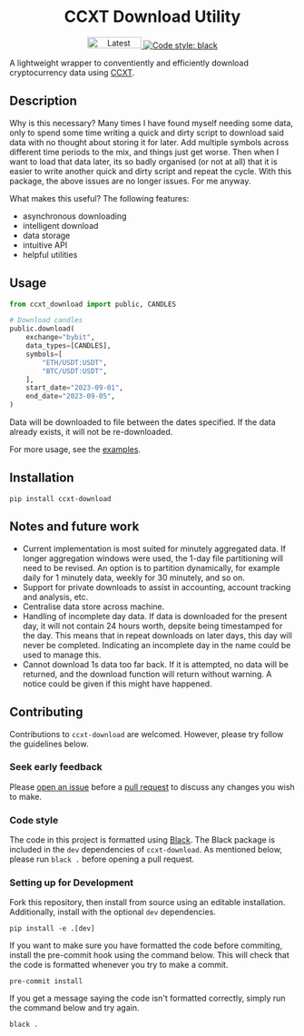 
<h1 align="center">CCXT Download Utility</h1>

<p align="center">
  <a href="https://pypi.org/project/ccxt-download">
    <img src="https://img.shields.io/pypi/v/ccxt-download.svg?color=blue&style=plastic" alt="Latest version" width=95 height=20>
  </a>
  
  <a href="https://github.com/psf/black">
    <img alt="Code style: black" src="https://img.shields.io/badge/code%20style-black-000000.svg">
  </a>
  
</p>


A lightweight wrapper to conventiently and efficiently download 
cryptocurrency data using [CCXT](https://github.com/ccxt/ccxt).

## Description

Why is this necessary? Many times I have found myself needing some data,
only to spend some time writing a quick and dirty script to download said 
data with no thought about storing it for later. Add multiple symbols across
different time periods to the mix, and things just get worse. Then when I 
want to load that data later, its so badly organised (or not at all) that it
is easier to write another quick and dirty script and repeat the cycle. With 
this package, the above issues are no longer issues. For me anyway.

What makes this useful? The following features:
- asynchronous downloading
- intelligent download
- data storage
- intuitive API
- helpful utilities


## Usage

```python
from ccxt_download import public, CANDLES

# Download candles
public.download(
    exchange="bybit",
    data_types=[CANDLES],
    symbols=[
        "ETH/USDT:USDT",
        "BTC/USDT:USDT",
    ],
    start_date="2023-09-01",
    end_date="2023-09-05",
)
```

Data will be downloaded to file between the dates specified. If the 
data already exists, it will not be re-downloaded.

For more usage, see the [examples](examples).


## Installation

```
pip install ccxt-download
```

## Notes and future work
- Current implementation is most suited for minutely aggregated data. If
longer aggregation windows were used, the 1-day file partitioning will
need to be revised. An option is to partition dynamically, for example
daily for 1 minutely data, weekly for 30 minutely, and so on.
- Support for private downloads to assist in accounting, account tracking
and analysis, etc.
- Centralise data store across machine.
- Handling of incomplete day data. If data is downloaded for the present day, it will
not contain 24 hours worth, depsite being timestamped for the day. This means that in
repeat downloads on later days, this day will never be completed. Indicating an 
incomplete day in the name could be used to manage this.
- Cannot download 1s data too far back. If it is attempted, no data will be returned,
and the download function will return without warning. A notice could be given if this 
might have happened.


## Contributing

Contributions to `ccxt-download` are welcomed. However, please try follow the
guidelines below.

### Seek early feedback
Please [open an issue](https://github.com/kieran-mackle/ccxt-download/issues)
before a [pull request](https://github.com/kieran-mackle/ccxt-download/pulls)
to discuss any changes you wish to make.

### Code style
The code in this project is formatted using [Black](https://github.com/psf/black). 
The Black package is included in the `dev` dependencies of `ccxt-download`.
As mentioned below, please run `black .` before opening a pull request.


### Setting up for Development
Fork this repository, then install from source using an editable installation. 
Additionally, install with the optional `dev` dependencies.

```
pip install -e .[dev]
```

If you want to make sure you have formatted the code before commiting, install
the pre-commit hook using the command below. This will check that the code
is formatted whenever you try to make a commit.

```
pre-commit install
```

If you get a message saying the code isn't formatted correctly, simply run the 
command below and try again.

```
black .
```
